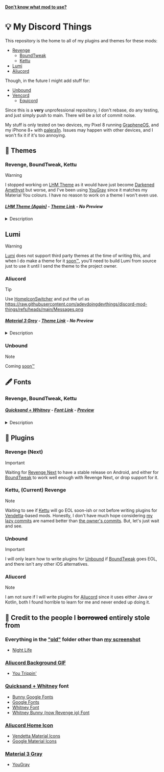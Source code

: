 #### [Don't know what mod to use?](https://github.com/adevdoingdevthings/discord-mod-things/blob/main/README-files/select.md)
# 💡 My Discord Things
This repository is the home to all of my plugins and themes for these mods:
- [Revenge](https://github.com/revenge-mod)
  - [BoundTweak](https://github.com/CloudySnowX/BoundTweak)
  - [Kettu](https://github.com/C0C0B01/Kettu)
- [Lumi](https://github.com/C0C0B01/Lumi)
- [Aliucord](https://github.com/Aliucord)

Though, in the future I might add stuff for:
- [Unbound](https://github.com/unbound-app/client)
- [Vencord](https://github.com/Vendicated/Vencord)
  - [Equicord](https://github.com/Equicord/Equicord)

Since this is a **very** unprofessional repository, I don't rebase, do any testing, and just simply push to main. There will be a lot of commit noise.

My stuff is only tested on two devices, my Pixel 8 running [GrapheneOS](https://grapheneos.org/), and my iPhone 8+ with [palera1n](https://palera.in/). Issues may happen with other devices, and I won't fix it if it's too annoying.

## 🎨 Themes
### Revenge, BoundTweak, Kettu
> [!WARNING]
> I stopped working on [LHM Theme](#lhm-theme-again---theme-link---no-preview) as it would have just become [Darkened Amethyst](https://raw.githubusercontent.com/Purple-EyeZ/Darkened-Collection/refs/heads/main/minified_themes/Darkened_Amethyst_min.json) but worse, and I've been using [YouGray](https://raw.githubusercontent.com/dora727/doraa-pyoncordstuff/refs/heads/master/Themes/YouGray/YouGray.json) since it matches my Material You colours. I have no reason to work on a theme I won't even use.
##### *[LHM Theme (Again)](https://github.com/adevdoingdevthings/revenge-things/blob/main/LHM.json) - [Theme Link](https://raw.githubusercontent.com/adevdoingdevthings/revenge-things/refs/heads/main/LHM.json) - No Preview*
<details>
  <summary>Description</summary>
  <p>A theme with only 4 colours changed, only one I could notice in app is when you hover over an element in Android. A preview image would just be unthemed Discord. This was meant to become a rewrite of the old LHM theme that broke on TabsV2, along with upstream. Upstream wasn't too different anyways, just slightly less contrast.</p>
</details>

## Lumi
> [!WARNING]
> [Lumi](https://github.com/C0C0B01/Lumi) does not support third party themes at the time of writing this, and when I do make a theme for it [soon™](http://soon.urbanup.com/10937957), you'll need to build Lumi from source just to use it until I send the theme to the project owner.

### Aliucord
> [!TIP]
> Use [HomeIconSwitcher](https://github.com/nyakowint/AliuPlugins/raw/refs/heads/builds/HomeIconSwitcher.zip) and put the url as https://raw.githubusercontent.com/adevdoingdevthings/discord-mod-things/refs/heads/main/Messages.png
##### *[Material 3 Grey](https://github.com/adevdoingdevthings/discord-mod-things/blob/main/Material%203%20Gray.json) - [Theme Link](https://raw.githubusercontent.com/adevdoingdevthings/discord-mod-things/refs/heads/main/Material%203%20Gray.json) - No Preview*

<details>
  <summary>Description</summary>
  <p>An attempt to get my Material You colours over to Aliucord, colour codes taken from my own OS and YouGray. Pull requests are very welcome here since I barely did any testing. Preview coming sooner or later. Maybe...</p>
</details>

### Unbound
> [!NOTE]
> Coming [soon™](http://soon.urbanup.com/10937957)

## 🖋️ Fonts
### Revenge, BoundTweak, Kettu
##### *[Quicksand + Whitney](https://github.com/adevdoingdevthings/revenge-things/blob/main/font.json) - [Font Link](https://raw.githubusercontent.com/adevdoingdevthings/revenge-things/refs/heads/main/font.json) - [Preview](https://github.com/adevdoingdevthings/discord-mod-things/blob/main/README-files/quicksandwhitney.png)*

<details>
  <summary>Description</summary>
  <p>A font with Quicksand as the base font, and Whitney as the italics since Quicksand doesn't support italic fonts. I also just like Whitney.</p>
</details>

## 🔌 Plugins
### Revenge (Next)
> [!IMPORTANT]
> Waiting for [Revenge Next](https://github.com/revenge-mod/revenge-bundle-next) to have a stable release on Android, and either for [BoundTweak](https://github.com/CloudySnowX/BoundTweak) to work well enough with Revenge Next, or drop support for it.
### Kettu, (Current) Revenge
> [!NOTE]
> Waiting to see if [Kettu](https://github.com/C0C0B01/Kettu) will go EOL soon-ish or not before writing plugins for [Vendetta](https://github.com/vendetta-mod/Vendetta)-based mods. Honestly, I don't have much hope considering [my lazy commits](https://github.com/adevdoingdevthings/discord-mod-things/commits/main/) are named better than [the owner's commits](https://github.com/C0C0B01/Kettu/commits/main/?author=C0C0B01). But, let's just wait and see.
### Unbound
> [!IMPORTANT]
> I will only learn how to write plugins for [Unbound](https://github.com/unbound-app) if [BoundTweak](https://github.com/CloudySnowX/BoundTweak) goes EOL, and there isn't any other iOS alternatives.
### Aliucord
> [!NOTE]
> I am not sure if I will write plugins for [Aliucord](https://github.com/Aliucord) since it uses either Java or Kotlin, both I found horrible to learn for me and never ended up doing it.

## 📃 Credit to the people I ~~borrowed~~ entirely stole from
### Everything in the ["old"](https://github.com/adevdoingdevthings/revenge-things/tree/main/old) folder other than [my screenshot](https://github.com/adevdoingdevthings/revenge-things/blob/main/old/Screenshot_20240302-093609.png)
* [Night Life](https://github.com/S9Teen/Discord-Theme-Night-Life)
### [Aliucord Background GIF](https://github.com/adevdoingdevthings/revenge-things/blob/main/aliucord_bg.gif)
* [You Trippin'](https://raw.githubusercontent.com/rickdtc/Aliurcord-themes/refs/heads/main/Transparent.json)
### [Quicksand + Whitney](https://github.com/adevdoingdevthings/revenge-things/blob/main/font.json) font
* [Bunny Google Fonts](https://bunny-google-fonts.vercel.app/)
* [Google Fonts](https://fonts.google.com/specimen/Quicksand)
* [Whitney Font](https://www.typography.com/fonts/whitney/overview)
* [Whitney Bunny (now Revenge ig) Font](https://github.com/Rico040/meine-themen/blob/master/old-fonts.json)
### [Aliucord Home Icon](https://github.com/adevdoingdevthings/revenge-things/blob/main/Messages.png)
* [Vendetta Material Icons](https://github.com/Panniku/vd-iconpacks/blob/master/Packs/MaterialDesign3/images/native/main_tabs/Messages.png)
* [Google Material Icons](https://fonts.google.com/icons)
### [Material 3 Gray](https://github.com/adevdoingdevthings/discord-mod-things/blob/main/Material%203%20Gray.json)
* [YouGray](https://raw.githubusercontent.com/dora727/doraa-pyoncordstuff/refs/heads/master/Themes/YouGray/YouGray.json)
